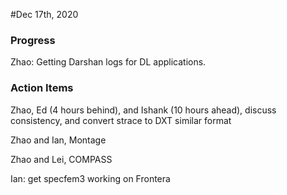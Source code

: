 #Dec 17th, 2020

### Progress
Zhao: Getting Darshan logs for DL applications.

### Action Items
Zhao, Ed (4 hours behind), and Ishank (10 hours ahead), discuss consistency, and convert strace to DXT similar format

Zhao and Ian, Montage

Zhao and Lei, COMPASS

Ian: get specfem3 working on Frontera
